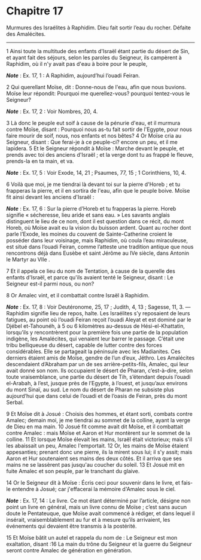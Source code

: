 # Chapitre 17

Murmures des Israélites à Raphidim.
Dieu fait sortir l’eau du rocher.
Défaite des Amalécites.

***

1 Ainsi toute la multitude des enfants d'Israël étant partie du désert de Sin, et ayant fait des séjours, selon les paroles du Seigneur, ils campèrent à Raphidim, où il n'y avait pas d'eau à boire pour le peuple,

***Note*** :  Ex. 17, 1 : A Raphidim, aujourd’hui l’ouadi Feiran.

2 Qui querellant Moïse, dit : Donne-nous de l'eau, afin que nous buvions. Moïse leur répondit: Pourquoi me querellez-vous? pourquoi tentez-vous le Seigneur?

***Note*** :  Ex. 17, 2 : Voir Nombres, 20, 4.

3 Là donc le peuple eut soif à cause de la pénurie d'eau, et il murmura contre Moïse, disant : Pourquoi nous as-tu fait sortir de l'Egypte, pour nous faire mourir de soif, nous, nos enfants et nos bêtes? 4 Or Moïse cria au Seigneur, disant : Que ferai-je à ce peuple-ci? encore un peu, et il me lapidera. 5 Et le Seigneur répondit à Moïse : Marche devant le peuple, et prends avec toi des anciens d'Israël ; et la verge dont tu as frappé le fleuve, prends-la en ta main, et va.

***Note*** :  Ex. 17, 5 : Voir Exode, 14, 21 ; Psaumes, 77, 15 ; 1 Corinthiens, 10, 4.

6 Voilà que moi, je me tiendrai là devant toi sur la pierre d'Horeb ; et tu frapperas la pierre, et il en sortira de l'eau, afin que le peuple boive. Moïse fit ainsi devant les anciens d'Israël :

***Note*** :  Ex. 17, 6 : Sur la pierre d’Horeb et tu frapperas la pierre. Horeb signifie « sécheresse, lieu aride et sans eau. » Les savants anglais distinguent le lieu de ce nom, dont il est question dans ce récit, du mont Horeb, où Moïse avait eu la vision du buisson ardent. Quant au rocher dont parle l’Exode, les moines du couvent de Sainte-Catherine croient le posséder dans leur voisinage, mais Raphidim, où coula l’eau miraculeuse, est situé dans l’ouadi Feiran, comme l’atteste une tradition antique que nous rencontrons déjà dans Eusèbe et saint Jérôme au IVe siècle, dans Antonin le Martyr au VIIe .

7 Et il appela ce lieu du nom de Tentation, à cause de la querelle des enfants d'Israël, et parce qu'ils avaient tenté le Seigneur, disant : Le Seigneur est-il parmi nous, ou non?


8 Or Amalec vint, et il combattait contre Israël à Raphidim.

***Note*** :  Ex. 17, 8 : Voir Deutéronome, 25, 17 ; Judith, 4, 13 ; Sagesse, 11, 3. ― Raphidim signifie lieu de repos, halte. Les Israélites s’y reposaient de leurs fatigues, au point où l’ouadi Feiran reçoit l’ouadi Aleyat et est dominé par le Djébel et-Tahounéh, à 5 ou 6 kilomètres au-dessus de Hési-el-Khattatin, lorsqu’ils y rencontrèrent pour la première fois une partie de la population indigène, les Amalécites, qui venaient leur barrer le passage. C’était une tribu belliqueuse du désert, capable de lutter contre des forces considérables. Elle se partageait la péninsule avec les Madianites. Ces derniers étaient amis de Moïse, gendre de l’un d’eux, Jéthro. Les Amalécites descendaient d’Abraham par un de ses arrière-petits-fils, Amalec, qui leur avait donné son nom. Ils occupaient le désert de Pharan, c’est-à-dire, selon toute vraisemblance, une partie du désert de Tih, s’étendant depuis l’ouadi el-Arabah, à l’est, jusque près de l’Egypte, à l’ouest, et jusqu’aux environs du mont Sinaï, au sud. Le nom du désert de
Pharan ne subsiste plus aujourd’hui que dans celui de l’ouadi et de l’oasis de Feiran, près du mont Serbal.

9 Et Moïse dit à Josué : Choisis des hommes, et étant sorti, combats contre Amalec; demain moi, je me tiendrai au sommet de la colline, ayant la verge de Dieu en ma main. 10 Josué fit comme avait dit Moïse, et il combattait contre Amalec : mais Moïse et Aaron et Hur montèrent sur le sommet de la colline. 11 Et lorsque Moïse élevait les mains, Israël était victorieux; mais s'il les abaissait un peu, Amalec l'emportait. 12 Or, les mains de Moïse étaient appesanties; prenant donc une pierre, ils la mirent sous lui; il s'y assit; mais Aaron et Hur soutenaient ses mains des deux côtés. Et il arriva que ses mains ne se lassèrent pas jusqu'au coucher du soleil. 13 Et Josué mit en fuite Amalec et son peuple, par le tranchant du glaive.


14 Or le Seigneur dit à Moïse : Écris ceci pour souvenir dans le livre, et fais-le entendre à Josué; car j'effacerai la mémoire d'Amalec sous le ciel.

***Note*** :  Ex. 17, 14 : Le livre. Ce mot étant déterminé par l’article, désigne non point un livre en général, mais un livre connu de Moïse ; c’est sans aucun doute le Pentateuque, que Moïse avait commencé à rédiger, et dans lequel il insérait, vraisemblablement au fur et à mesure qu’ils arrivaient, les événements qui devaient être transmis à la postérité.


15 Et Moïse bâtit un autel et rappela du nom de : Le Seigneur est mon exaltation, disant :16 La main du trône du Seigneur et la guerre du Seigneur seront contre Amalec de génération en génération.

